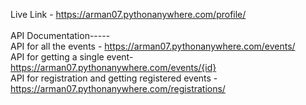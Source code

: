 Live Link - https://arman07.pythonanywhere.com/profile/ <br><br>
API Documentation-----<br>
API for all the events - https://arman07.pythonanywhere.com/events/ <br>
API for getting a single event- https://arman07.pythonanywhere.com/events/{id} <br>
API for registration and getting registered events - https://arman07.pythonanywhere.com/registrations/ <br>
